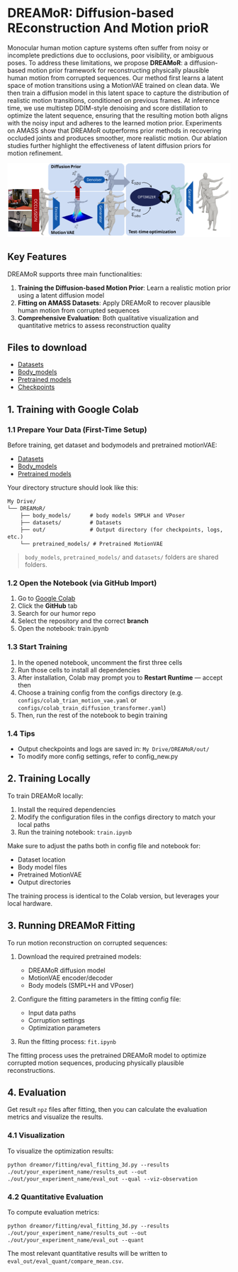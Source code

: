 # DREAMoR: Diffusion-based REconstruction And Motion prioR

Monocular human motion capture systems often suffer from noisy or incomplete predictions due to occlusions, poor visibility, or ambiguous poses. To address these limitations, we propose **DREAMoR**: a diffusion-based motion prior framework for reconstructing physically plausible human motion from corrupted sequences. Our method first learns a latent space of motion transitions using a MotionVAE trained on clean data. We then train a diffusion model in this latent space to capture the distribution of realistic motion transitions, conditioned on previous frames. At inference time, we use multistep DDIM-style denoising and score distillation to optimize the latent sequence, ensuring that the resulting motion both aligns with the noisy input and adheres to the learned motion prior. Experiments on AMASS show that DREAMoR outperforms prior methods in recovering occluded joints and produces smoother, more realistic motion. Our ablation studies further highlight the effectiveness of latent diffusion priors for motion refinement.

![DREAMoR Teaser](DREAMoR_Teaser_c.png)

## Key Features

DREAMoR supports three main functionalities:

1. **Training the Diffusion-based Motion Prior**: Learn a realistic motion prior using a latent diffusion model
2. **Fitting on AMASS Datasets**: Apply DREAMoR to recover plausible human motion from corrupted sequences
3. **Comprehensive Evaluation**: Both qualitative visualization and quantitative metrics to assess reconstruction quality


## Files to download
- [Datasets](https://drive.google.com/drive/folders/1If5GDVV0UunvTh3mo8gXnJoDk4fsIS7F?usp=drive_link)
- [Body_models](https://drive.google.com/drive/folders/1XhbNDX4Q0s5V2172lgB8_Pptnk97DkJS?usp=drive_link)
- [Pretrained models](https://drive.google.com/drive/folders/1zypbpd0FOMT3VTgSukiZuZ6al_UKZSsw?usp=sharing)
- [Checkpoints](https://drive.google.com/drive/folders/1I5kxIPxIFmonpYWxGsAQAuz3_CmpsVrq?usp=sharing)

## 1. Training with Google Colab

### 1.1 Prepare Your Data (First-Time Setup)

Before training, get dataset and bodymodels and pretrained motionVAE:

- [Datasets](https://drive.google.com/drive/folders/1If5GDVV0UunvTh3mo8gXnJoDk4fsIS7F?usp=drive_link)
- [Body_models](https://drive.google.com/drive/folders/1XhbNDX4Q0s5V2172lgB8_Pptnk97DkJS?usp=drive_link)
- [Pretrained models](https://drive.google.com/drive/folders/1zypbpd0FOMT3VTgSukiZuZ6al_UKZSsw?usp=sharing)

Your directory structure should look like this:

```
My Drive/
└── DREAMoR/
    ├── body_models/      # body models SMPLH and VPoser
    ├── datasets/         # Datasets
    ├── out/              # Output directory (for checkpoints, logs, etc.)
    └── pretrained_models/ # Pretrained MotionVAE
```

> `body_models`, `pretrained_models/` and `datasets/` folders are shared folders.

### 1.2 Open the Notebook (via GitHub Import)

1. Go to [Google Colab](https://colab.research.google.com/)
2. Click the **GitHub** tab
3. Search for our humor repo
4. Select the repository and the correct **branch**
5. Open the notebook: train.ipynb

### 1.3 Start Training

1. In the opened notebook, uncomment the first three cells
2. Run those cells to install all dependencies
3. After installation, Colab may prompt you to **Restart Runtime** — accept then
4. Choose a training config from the configs directory (e.g. `configs/colab_trian_motion_vae.yaml` or `configs/colab_train_diffusion_transformer.yaml`)
5. Then, run the rest of the notebook to begin training

### 1.4 Tips

- Output checkpoints and logs are saved in: `My Drive/DREAMoR/out/`
- To modify more config settings, refer to config_new.py

## 2. Training Locally

To train DREAMoR locally:

1. Install the required dependencies
2. Modify the configuration files in the configs directory to match your local paths
3. Run the training notebook: `train.ipynb`

Make sure to adjust the paths both in config file and notebook for:
- Dataset location
- Body model files
- Pretrained MotionVAE
- Output directories

The training process is identical to the Colab version, but leverages your local hardware.

## 3. Running DREAMoR Fitting

To run motion reconstruction on corrupted sequences:

1. Download the required pretrained models:
   - DREAMoR diffusion model
   - MotionVAE encoder/decoder
   - Body models (SMPL+H and VPoser)

2. Configure the fitting parameters in the fitting config file:
   - Input data paths
   - Corruption settings
   - Optimization parameters

3. Run the fitting process: `fit.ipynb`

The fitting process uses the pretrained DREAMoR model to optimize corrupted motion sequences, producing physically plausible reconstructions.

## 4. Evaluation

Get result `npz` files after fitting, then you can calculate the evaluation metrics and visualize the results.

### 4.1 Visualization

To visualize the optimization results:

```
python dreamor/fitting/eval_fitting_3d.py --results ./out/your_experiment_name/results_out --out ./out/your_experiment_name/eval_out --qual --viz-observation
```

### 4.2 Quantitative Evaluation

To compute evaluation metrics:

```
python dreamor/fitting/eval_fitting_3d.py --results ./out/your_experiment_name/results_out --out ./out/your_experiment_name/eval_out --quant
```

The most relevant quantitative results will be written to `eval_out/eval_quant/compare_mean.csv`.